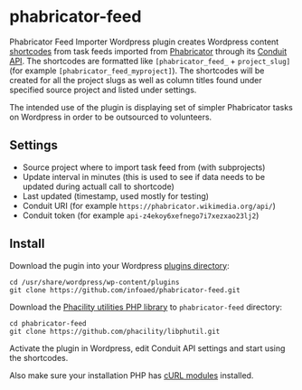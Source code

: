 # phabricator-feed
Phabricator Feed Importer Wordpress plugin creates Wordpress content [shortcodes](https://en.support.wordpress.com/shortcodes/) from task feeds imported from [Phabricator](https://en.wikipedia.org/wiki/Phabricator) through its [Conduit API](https://secure.phabricator.com/book/phabricator/article/conduit/). The shortcodes are formatted like `[phabricator_feed_` + `project_slug]` (for example `[phabricator_feed_myproject]`). The shortcodes will be created for all the project slugs as well as column titles found under specified source project and listed under settings.

The intended use of the plugin is displaying set of simpler Phabricator tasks on Wordpress in order to be outsourced to volunteers.

## Settings
* Source project where to import task feed from (with subprojects)
* Update interval in minutes (this is used to see if data needs to be updated during actuall call to shortcode)
* Last updated (timestamp, used mostly for testing)
* Conduit URI (for example `https://phabricator.wikimedia.org/api/`)
* Conduit token (for example `api-z4ekoy6xefnego7i7xezxao23lj2`)

## Install

Download the pugin into your Wordpress [plugins directory](https://codex.wordpress.org/WordPress_Files#wp-content.2Fplugins):

```
cd /usr/share/wordpress/wp-content/plugins
git clone https://github.com/infoaed/phabricator-feed.git
```

Download the [Phacility utilities PHP library](https://github.com/phacility/libphutil) to `phabricator-feed` directory:

```
cd phabricator-feed
git clone https://github.com/phacility/libphutil.git
```

Activate the plugin in Wordpress, edit Conduit API settings and start using the shortcodes.

Also make sure your installation PHP has [cURL modules](https://www.php.net/manual/en/curl.installation.php) installed. 
